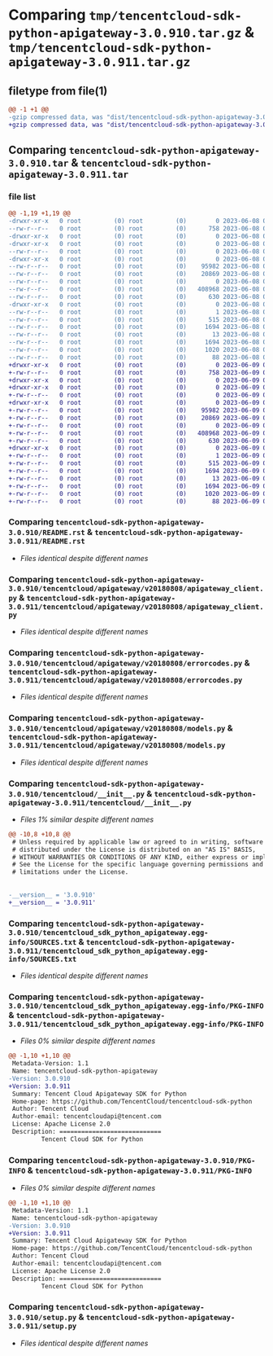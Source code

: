 # Comparing `tmp/tencentcloud-sdk-python-apigateway-3.0.910.tar.gz` & `tmp/tencentcloud-sdk-python-apigateway-3.0.911.tar.gz`

## filetype from file(1)

```diff
@@ -1 +1 @@
-gzip compressed data, was "dist/tencentcloud-sdk-python-apigateway-3.0.910.tar", last modified: Thu Jun  8 09:02:05 2023, max compression
+gzip compressed data, was "dist/tencentcloud-sdk-python-apigateway-3.0.911.tar", last modified: Fri Jun  9 02:11:39 2023, max compression
```

## Comparing `tencentcloud-sdk-python-apigateway-3.0.910.tar` & `tencentcloud-sdk-python-apigateway-3.0.911.tar`

### file list

```diff
@@ -1,19 +1,19 @@
-drwxr-xr-x   0 root         (0) root         (0)        0 2023-06-08 09:02:05.000000 tencentcloud-sdk-python-apigateway-3.0.910/
--rw-r--r--   0 root         (0) root         (0)      758 2023-06-08 09:02:05.000000 tencentcloud-sdk-python-apigateway-3.0.910/README.rst
-drwxr-xr-x   0 root         (0) root         (0)        0 2023-06-08 09:02:05.000000 tencentcloud-sdk-python-apigateway-3.0.910/tencentcloud/
-drwxr-xr-x   0 root         (0) root         (0)        0 2023-06-08 09:02:05.000000 tencentcloud-sdk-python-apigateway-3.0.910/tencentcloud/apigateway/
--rw-r--r--   0 root         (0) root         (0)        0 2023-06-08 09:02:05.000000 tencentcloud-sdk-python-apigateway-3.0.910/tencentcloud/apigateway/__init__.py
-drwxr-xr-x   0 root         (0) root         (0)        0 2023-06-08 09:02:05.000000 tencentcloud-sdk-python-apigateway-3.0.910/tencentcloud/apigateway/v20180808/
--rw-r--r--   0 root         (0) root         (0)    95982 2023-06-08 09:02:05.000000 tencentcloud-sdk-python-apigateway-3.0.910/tencentcloud/apigateway/v20180808/apigateway_client.py
--rw-r--r--   0 root         (0) root         (0)    20869 2023-06-08 09:02:05.000000 tencentcloud-sdk-python-apigateway-3.0.910/tencentcloud/apigateway/v20180808/errorcodes.py
--rw-r--r--   0 root         (0) root         (0)        0 2023-06-08 09:02:05.000000 tencentcloud-sdk-python-apigateway-3.0.910/tencentcloud/apigateway/v20180808/__init__.py
--rw-r--r--   0 root         (0) root         (0)   408968 2023-06-08 09:02:05.000000 tencentcloud-sdk-python-apigateway-3.0.910/tencentcloud/apigateway/v20180808/models.py
--rw-r--r--   0 root         (0) root         (0)      630 2023-06-08 09:02:05.000000 tencentcloud-sdk-python-apigateway-3.0.910/tencentcloud/__init__.py
-drwxr-xr-x   0 root         (0) root         (0)        0 2023-06-08 09:02:05.000000 tencentcloud-sdk-python-apigateway-3.0.910/tencentcloud_sdk_python_apigateway.egg-info/
--rw-r--r--   0 root         (0) root         (0)        1 2023-06-08 09:02:05.000000 tencentcloud-sdk-python-apigateway-3.0.910/tencentcloud_sdk_python_apigateway.egg-info/dependency_links.txt
--rw-r--r--   0 root         (0) root         (0)      515 2023-06-08 09:02:05.000000 tencentcloud-sdk-python-apigateway-3.0.910/tencentcloud_sdk_python_apigateway.egg-info/SOURCES.txt
--rw-r--r--   0 root         (0) root         (0)     1694 2023-06-08 09:02:05.000000 tencentcloud-sdk-python-apigateway-3.0.910/tencentcloud_sdk_python_apigateway.egg-info/PKG-INFO
--rw-r--r--   0 root         (0) root         (0)       13 2023-06-08 09:02:05.000000 tencentcloud-sdk-python-apigateway-3.0.910/tencentcloud_sdk_python_apigateway.egg-info/top_level.txt
--rw-r--r--   0 root         (0) root         (0)     1694 2023-06-08 09:02:05.000000 tencentcloud-sdk-python-apigateway-3.0.910/PKG-INFO
--rw-r--r--   0 root         (0) root         (0)     1020 2023-06-08 09:02:05.000000 tencentcloud-sdk-python-apigateway-3.0.910/setup.py
--rw-r--r--   0 root         (0) root         (0)       88 2023-06-08 09:02:05.000000 tencentcloud-sdk-python-apigateway-3.0.910/setup.cfg
+drwxr-xr-x   0 root         (0) root         (0)        0 2023-06-09 02:11:39.000000 tencentcloud-sdk-python-apigateway-3.0.911/
+-rw-r--r--   0 root         (0) root         (0)      758 2023-06-09 02:11:39.000000 tencentcloud-sdk-python-apigateway-3.0.911/README.rst
+drwxr-xr-x   0 root         (0) root         (0)        0 2023-06-09 02:11:39.000000 tencentcloud-sdk-python-apigateway-3.0.911/tencentcloud/
+drwxr-xr-x   0 root         (0) root         (0)        0 2023-06-09 02:11:39.000000 tencentcloud-sdk-python-apigateway-3.0.911/tencentcloud/apigateway/
+-rw-r--r--   0 root         (0) root         (0)        0 2023-06-09 02:11:39.000000 tencentcloud-sdk-python-apigateway-3.0.911/tencentcloud/apigateway/__init__.py
+drwxr-xr-x   0 root         (0) root         (0)        0 2023-06-09 02:11:39.000000 tencentcloud-sdk-python-apigateway-3.0.911/tencentcloud/apigateway/v20180808/
+-rw-r--r--   0 root         (0) root         (0)    95982 2023-06-09 02:11:39.000000 tencentcloud-sdk-python-apigateway-3.0.911/tencentcloud/apigateway/v20180808/apigateway_client.py
+-rw-r--r--   0 root         (0) root         (0)    20869 2023-06-09 02:11:39.000000 tencentcloud-sdk-python-apigateway-3.0.911/tencentcloud/apigateway/v20180808/errorcodes.py
+-rw-r--r--   0 root         (0) root         (0)        0 2023-06-09 02:11:39.000000 tencentcloud-sdk-python-apigateway-3.0.911/tencentcloud/apigateway/v20180808/__init__.py
+-rw-r--r--   0 root         (0) root         (0)   408968 2023-06-09 02:11:39.000000 tencentcloud-sdk-python-apigateway-3.0.911/tencentcloud/apigateway/v20180808/models.py
+-rw-r--r--   0 root         (0) root         (0)      630 2023-06-09 02:11:39.000000 tencentcloud-sdk-python-apigateway-3.0.911/tencentcloud/__init__.py
+drwxr-xr-x   0 root         (0) root         (0)        0 2023-06-09 02:11:39.000000 tencentcloud-sdk-python-apigateway-3.0.911/tencentcloud_sdk_python_apigateway.egg-info/
+-rw-r--r--   0 root         (0) root         (0)        1 2023-06-09 02:11:39.000000 tencentcloud-sdk-python-apigateway-3.0.911/tencentcloud_sdk_python_apigateway.egg-info/dependency_links.txt
+-rw-r--r--   0 root         (0) root         (0)      515 2023-06-09 02:11:39.000000 tencentcloud-sdk-python-apigateway-3.0.911/tencentcloud_sdk_python_apigateway.egg-info/SOURCES.txt
+-rw-r--r--   0 root         (0) root         (0)     1694 2023-06-09 02:11:39.000000 tencentcloud-sdk-python-apigateway-3.0.911/tencentcloud_sdk_python_apigateway.egg-info/PKG-INFO
+-rw-r--r--   0 root         (0) root         (0)       13 2023-06-09 02:11:39.000000 tencentcloud-sdk-python-apigateway-3.0.911/tencentcloud_sdk_python_apigateway.egg-info/top_level.txt
+-rw-r--r--   0 root         (0) root         (0)     1694 2023-06-09 02:11:39.000000 tencentcloud-sdk-python-apigateway-3.0.911/PKG-INFO
+-rw-r--r--   0 root         (0) root         (0)     1020 2023-06-09 02:11:39.000000 tencentcloud-sdk-python-apigateway-3.0.911/setup.py
+-rw-r--r--   0 root         (0) root         (0)       88 2023-06-09 02:11:39.000000 tencentcloud-sdk-python-apigateway-3.0.911/setup.cfg
```

### Comparing `tencentcloud-sdk-python-apigateway-3.0.910/README.rst` & `tencentcloud-sdk-python-apigateway-3.0.911/README.rst`

 * *Files identical despite different names*

### Comparing `tencentcloud-sdk-python-apigateway-3.0.910/tencentcloud/apigateway/v20180808/apigateway_client.py` & `tencentcloud-sdk-python-apigateway-3.0.911/tencentcloud/apigateway/v20180808/apigateway_client.py`

 * *Files identical despite different names*

### Comparing `tencentcloud-sdk-python-apigateway-3.0.910/tencentcloud/apigateway/v20180808/errorcodes.py` & `tencentcloud-sdk-python-apigateway-3.0.911/tencentcloud/apigateway/v20180808/errorcodes.py`

 * *Files identical despite different names*

### Comparing `tencentcloud-sdk-python-apigateway-3.0.910/tencentcloud/apigateway/v20180808/models.py` & `tencentcloud-sdk-python-apigateway-3.0.911/tencentcloud/apigateway/v20180808/models.py`

 * *Files identical despite different names*

### Comparing `tencentcloud-sdk-python-apigateway-3.0.910/tencentcloud/__init__.py` & `tencentcloud-sdk-python-apigateway-3.0.911/tencentcloud/__init__.py`

 * *Files 1% similar despite different names*

```diff
@@ -10,8 +10,8 @@
 # Unless required by applicable law or agreed to in writing, software
 # distributed under the License is distributed on an "AS IS" BASIS,
 # WITHOUT WARRANTIES OR CONDITIONS OF ANY KIND, either express or implied.
 # See the License for the specific language governing permissions and
 # limitations under the License.
 
 
-__version__ = '3.0.910'
+__version__ = '3.0.911'
```

### Comparing `tencentcloud-sdk-python-apigateway-3.0.910/tencentcloud_sdk_python_apigateway.egg-info/SOURCES.txt` & `tencentcloud-sdk-python-apigateway-3.0.911/tencentcloud_sdk_python_apigateway.egg-info/SOURCES.txt`

 * *Files identical despite different names*

### Comparing `tencentcloud-sdk-python-apigateway-3.0.910/tencentcloud_sdk_python_apigateway.egg-info/PKG-INFO` & `tencentcloud-sdk-python-apigateway-3.0.911/tencentcloud_sdk_python_apigateway.egg-info/PKG-INFO`

 * *Files 0% similar despite different names*

```diff
@@ -1,10 +1,10 @@
 Metadata-Version: 1.1
 Name: tencentcloud-sdk-python-apigateway
-Version: 3.0.910
+Version: 3.0.911
 Summary: Tencent Cloud Apigateway SDK for Python
 Home-page: https://github.com/TencentCloud/tencentcloud-sdk-python
 Author: Tencent Cloud
 Author-email: tencentcloudapi@tencent.com
 License: Apache License 2.0
 Description: ============================
         Tencent Cloud SDK for Python
```

### Comparing `tencentcloud-sdk-python-apigateway-3.0.910/PKG-INFO` & `tencentcloud-sdk-python-apigateway-3.0.911/PKG-INFO`

 * *Files 0% similar despite different names*

```diff
@@ -1,10 +1,10 @@
 Metadata-Version: 1.1
 Name: tencentcloud-sdk-python-apigateway
-Version: 3.0.910
+Version: 3.0.911
 Summary: Tencent Cloud Apigateway SDK for Python
 Home-page: https://github.com/TencentCloud/tencentcloud-sdk-python
 Author: Tencent Cloud
 Author-email: tencentcloudapi@tencent.com
 License: Apache License 2.0
 Description: ============================
         Tencent Cloud SDK for Python
```

### Comparing `tencentcloud-sdk-python-apigateway-3.0.910/setup.py` & `tencentcloud-sdk-python-apigateway-3.0.911/setup.py`

 * *Files identical despite different names*

